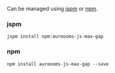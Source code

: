 Can be managed using
[jspm](http://jspm.io)
or [npm](https://github.com/npm/npm).

### jspm
```terminal
jspm install npm:aureooms-js-max-gap
```

### npm
```terminal
npm install aureooms-js-max-gap --save
```
